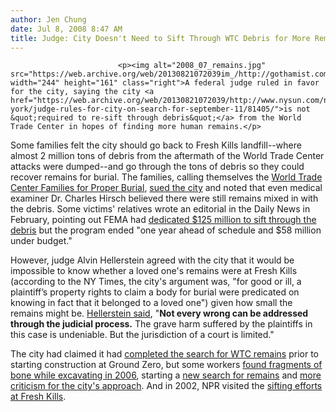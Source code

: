 ```yaml
---
author: Jen Chung
date: Jul 8, 2008 8:47 AM
title: Judge: City Doesn't Need to Sift Through WTC Debris for More Remains
---
```



                            
                            
                            
                            <p><img alt="2008_07_remains.jpg" src="https://web.archive.org/web/20130821072039im_/http://gothamist.com/attachments/jen/2008_07_remains.jpg" width="244" height="161" class="right">A federal judge ruled in favor for the city, saying the city <a href="https://web.archive.org/web/20130821072039/http://www.nysun.com/new-york/judge-rules-for-city-on-search-for-september-11/81405/">is not &quot;required to re-sift through debris&quot;</a> from the World Trade Center in hopes of finding more human remains.</p>

<p>Some families felt the city should go back to Fresh Kills landfill--where almost 2 million tons of debris from the aftermath of the World Trade Center attacks were dumped--and go through the tons of debris so they could recover remains for burial.  The families, calling themselves the <a href="https://web.archive.org/web/20130821072039/http://www.wtcfamiliesforproperburial.com/">World Trade Center Families for Proper Burial</a>, <a href="https://web.archive.org/web/20130821072039/http://www.nytimes.com/2008/07/08/nyregion/08remains.html?ref=nyregion">sued the city</a> and noted that even medical examiner Dr. Charles Hirsch believed there were still remains mixed in with the debris. Some victims&apos; relatives wrote an editorial in the Daily News in February, pointing out FEMA had <a href="https://web.archive.org/web/20130821072039/http://www.nydailynews.com/opinions/2008/02/24/2008-02-24_911_victims_should_not_be_left_in_the_fr.html">dedicated $125 million to sift through the debris</a> but the program ended &quot;one year ahead of schedule and $58 million under budget.&quot;</p>

<p>However, judge Alvin Hellerstein agreed with the city that it would be impossible to know whether a loved one&apos;s remains were at Fresh Kills (according to the NY Times, the city&apos;s argument was, &quot;for good or ill, a plaintiff&#x2019;s property rights to claim a body for burial were predicated on knowing in fact that it belonged to a loved one&quot;) given how small the remains might be.  <a href="https://web.archive.org/web/20130821072039/http://www.nypost.com/seven/07082008/news/regionalnews/9_11_families_landfill_suit_gets_dumped_118910.htm">Hellerstein said</a>, &quot;<strong>Not every wrong can be addressed through the judicial process.</strong> The grave harm suffered by the plaintiffs in this case is undeniable. But the jurisdiction of a court is limited.&quot;</p>

<p>The city had claimed it had <a href="https://web.archive.org/web/20130821072039/http://gothamist.com/2006/10/24/initial_wtc_rem.php">completed the search for WTC remains</a> prior to starting construction at Ground Zero, but some workers <a href="https://web.archive.org/web/20130821072039/http://gothamist.com/2006/10/20/more_remains_fo.php">found fragments of bone while excavating in 2006</a>, starting a <a href="https://web.archive.org/web/20130821072039/http://gothamist.com/2006/10/22/renewed_search.php">new search for remains</a> and <a href="https://web.archive.org/web/20130821072039/http://gothamist.com/2006/11/03/continued_prote.php">more criticism for the city&apos;s approach</a>.  And in 2002, NPR visited the <a href="https://web.archive.org/web/20130821072039/http://www.npr.org/programs/morning/features/2002/may/freshkills/index.htmlnts/recovery.pdf">sifting efforts at Fresh Kills</a>.</p>
                            
                            
                            